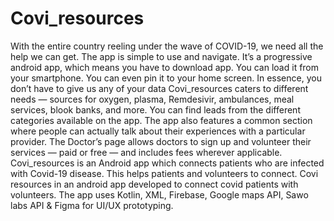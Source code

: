 # Covi_resources

With the entire country reeling under the wave of COVID-19, we need all the help we can get.
The app is simple to use and navigate.
It’s a progressive android app, which means you have to download app. You can load it from your smartphone. You can even pin it to your home screen. In essence, you don’t have to give us any of your data
Covi_resources caters to different needs — sources for oxygen, plasma, Remdesivir, ambulances, meal services, blook banks, and more. You can find leads from the different categories available on the app.
The app also features a common section where people can actually talk about their experiences with a particular provider. The Doctor’s page allows doctors to sign up and volunteer their services — paid or free — and includes fees wherever applicable.
Covi_resources is an Android app which connects patients who are infected with Covid-19 disease. This helps patients and volunteers to connect.
Covi resources in an android app developed to connect covid patients with volunteers. The app uses Kotlin, XML, Firebase, Google maps API, Sawo labs API & Figma for UI/UX prototyping.
